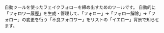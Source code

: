 自動ツールを使ったフェイクフォローを締め出すためのツールです。 自動的に「フォロワー履歴」を生成・管理して、「フォロー」➔「フォロー解除」➔「フォロー」の変更を行う「不良フォロワー」をリストの「イエロー」背景で知らせます。
